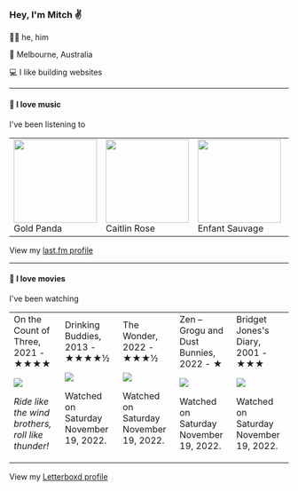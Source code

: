 <article><h3>Hey, I&#x27;m Mitch ✌️</h3><section><p>🙆‍♂️ he, him</p><p>📍 Melbourne, Australia</p><p>💻 I like building websites</p></section><hr/><section><h4>💽 I love music</h4><p>I&#x27;ve been listening to</p><table><tbody><td><img src="https://lastfm.freetls.fastly.net/i/u/174s/465c822a8de64690a9bf5e1df3c97452.png" height="150px" alt="" role="presentation"/><br/>Gold Panda</td><td><img src="https://lastfm.freetls.fastly.net/i/u/174s/8b3f7113ed1b430bae264a2ae2b65a10.png" height="150px" alt="" role="presentation"/><br/>Caitlin Rose</td><td><img src="https://lastfm.freetls.fastly.net/i/u/174s/8659d68d7ea6a7fccac0e8f7abbbfc00.png" height="150px" alt="" role="presentation"/><br/>Enfant Sauvage</td><td><img src="https://lastfm.freetls.fastly.net/i/u/174s/b25931cc6991394dacfc6e50bdbe31ac.png" height="150px" alt="" role="presentation"/><br/>Sudan Archives</td><td><img src="https://lastfm.freetls.fastly.net/i/u/174s/a60d9d9ae55226699420b52ab28d3ad0.png" height="150px" alt="" role="presentation"/><br/>Rihanna</td></tbody></table><span>View my <a href="https://www.last.fm/user/mylsb">last.fm profile</a></span></section><hr/><section><h4>📼 I love movies</h4><p>I&#x27;ve been watching</p><table><tbody><td>On the Count of Three, 2021 - ★★★★<br/><span> <p><img src="https://a.ltrbxd.com/resized/sm/upload/xe/7s/xp/sa/count-0-600-0-900-crop.jpg?v=c12d5e417c"/></p> <p><i>Ride like the wind brothers, roll like thunder!</i></p> </span></td><td>Drinking Buddies, 2013 - ★★★★½<br/><span> <p><img src="https://a.ltrbxd.com/resized/sm/upload/bb/e4/ko/lc/6OwVYT6zTvx8YVmkMYBVydNfHEV-0-600-0-900-crop.jpg?v=2c23c9384b"/></p> <p>Watched on Saturday November 19, 2022.</p> </span></td><td>The Wonder, 2022 - ★★★½<br/><span> <p><img src="https://a.ltrbxd.com/resized/film-poster/7/4/0/1/6/2/740162-the-wonder-0-600-0-900-crop.jpg?v=9a90cf46c4"/></p> <p>Watched on Saturday November 19, 2022.</p> </span></td><td>Zen – Grogu and Dust Bunnies, 2022 - ★<br/><span> <p><img src="https://a.ltrbxd.com/resized/film-poster/9/4/1/9/0/5/941905-zen-grogu-and-dust-bunnies-0-600-0-900-crop.jpg?v=c8625466e9"/></p> <p>Watched on Saturday November 19, 2022.</p> </span></td><td>Bridget Jones&#x27;s Diary, 2001 - ★★★<br/><span> <p><img src="https://a.ltrbxd.com/resized/sm/upload/0u/jf/ve/sc/ydsXlFK0fmOphAIjqsmf5U6j1LU-0-600-0-900-crop.jpg?v=d771ae3fb2"/></p> <p>Watched on Saturday November 19, 2022.</p> </span></td></tbody></table><span>View my <a href="https://letterboxd.com/myslab/">Letterboxd profile</a></span></section></article>